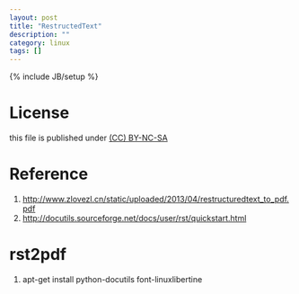 ```yaml
---
layout: post
title: "RestructedText"
description: ""
category: linux
tags: []
---
```

{% include JB/setup %}
# License
this file is published under [(CC) BY-NC-SA](http://creativecommons.org/licenses/by-nc-sa/3.0/)

# Reference
1. http://www.zlovezl.cn/static/uploaded/2013/04/restructuredtext_to_pdf.pdf
2. http://docutils.sourceforge.net/docs/user/rst/quickstart.html

# rst2pdf
1. apt-get install python-docutils font-linuxlibertine

